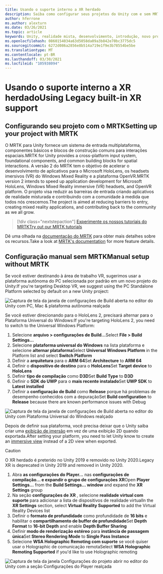 ```yaml
---
title: Usando o suporte interno a XR herdado
description: Saiba como configurar seus projetos do Unity com e sem MRTK usando o suporte interno a XR herdado.
author: hferrone
ms.author: alexturn
ms.date: 03/26/2021
ms.topic: article
keywords: Unity, realidade mista, desenvolvimento, introdução, novo projeto, realidade do Windows Mixed, UWP, XR, desempenho, herdado, mrtk
ms.openlocfilehash: 0860154034a63d5058da09a3b842e70bc3775dc5
ms.sourcegitcommit: 6272d086a2856e8b514a719e1f9e3b78554be5be
ms.translationtype: MT
ms.contentlocale: pt-BR
ms.lasthandoff: 03/30/2021
ms.locfileid: "105938094"
---
```

# <a name="using-legacy-built-in-xr-support"></a><span data-ttu-id="6dde9-104">Usando o suporte interno a XR herdado</span><span class="sxs-lookup"><span data-stu-id="6dde9-104">Using Legacy built-in XR support</span></span>

## <a name="setting-up-your-project-with-mrtk"></a><span data-ttu-id="6dde9-105">Configurando seu projeto com o MRTK</span><span class="sxs-lookup"><span data-stu-id="6dde9-105">Setting up your project with MRTK</span></span>

<span data-ttu-id="6dde9-106">O MRTK para Unity fornece um sistema de entrada multiplataforma, componentes básicos e blocos de construção comuns para interações espaciais.</span><span class="sxs-lookup"><span data-stu-id="6dde9-106">MRTK for Unity provides a cross-platform input system, foundational components, and common building blocks for spatial interactions.</span></span> <span data-ttu-id="6dde9-107">A versão 2 do MRTK tem o objetivo de acelerar o desenvolvimento de aplicativos para o Microsoft HoloLens, os headsets imersivos (VR) do Windows Mixed Reality e a plataforma OpenVR.</span><span class="sxs-lookup"><span data-stu-id="6dde9-107">MRTK version 2 intends to speed up application development for Microsoft HoloLens, Windows Mixed Reality immersive (VR) headsets, and OpenVR platform.</span></span> <span data-ttu-id="6dde9-108">O projeto visa reduzir as barreiras de entrada criando aplicativos de realidade misturada e contribuindo com a comunidade à medida que todos nós crescemos.</span><span class="sxs-lookup"><span data-stu-id="6dde9-108">The project is aimed at reducing barriers to entry, creating mixed reality applications, and contributing back to the community as we all grow.</span></span>

> [!div class="nextstepaction"]
> [<span data-ttu-id="6dde9-109">Experimente os nossos tutoriais do MRTK</span><span class="sxs-lookup"><span data-stu-id="6dde9-109">Try out our MRTK tutorials</span></span>](tutorials/mr-learning-base-01.md)

<span data-ttu-id="6dde9-110">Dê uma olhada na [documentação do MRTK](/windows/mixed-reality/mrtk-unity) para obter mais detalhes sobre os recursos.</span><span class="sxs-lookup"><span data-stu-id="6dde9-110">Take a look at [MRTK's documentation](/windows/mixed-reality/mrtk-unity) for more feature details.</span></span>

## <a name="manual-setup-without-mrtk"></a><span data-ttu-id="6dde9-111">Configuração manual sem MRTK</span><span class="sxs-lookup"><span data-stu-id="6dde9-111">Manual setup without MRTK</span></span>

<span data-ttu-id="6dde9-112">Se você estiver destinando à área de trabalho VR, sugerimos usar a plataforma autônoma do PC selecionada por padrão em um novo projeto do Unity:</span><span class="sxs-lookup"><span data-stu-id="6dde9-112">If you're targeting Desktop VR, we suggest using the PC Standalone Platform selected by default on a new Unity project:</span></span>

![Captura de tela da janela de configurações de Build aberta no editor do Unity com PC, Mac & plataforma autônoma realçada](images/wmr-config-img-3.png)

<span data-ttu-id="6dde9-114">Se você estiver direcionando para o HoloLens 2, precisará alternar para o Plataforma Universal do Windows:</span><span class="sxs-lookup"><span data-stu-id="6dde9-114">If you're targeting HoloLens 2, you need to switch to the Universal Windows Platform:</span></span>

1.  <span data-ttu-id="6dde9-115">Selecione **arquivo > configurações de Build...**</span><span class="sxs-lookup"><span data-stu-id="6dde9-115">Select **File > Build Settings...**</span></span>
2.  <span data-ttu-id="6dde9-116">Selecione **plataforma universal do Windows** na lista plataforma e selecione **alternar plataforma**</span><span class="sxs-lookup"><span data-stu-id="6dde9-116">Select **Universal Windows Platform** in the Platform list and select **Switch Platform**</span></span>
3.  <span data-ttu-id="6dde9-117">Definir a **arquitetura** para o **ARM 64**</span><span class="sxs-lookup"><span data-stu-id="6dde9-117">Set **Architecture** to **ARM 64**</span></span>
4.  <span data-ttu-id="6dde9-118">Definir o **dispositivo de destino** para o **HoloLens**</span><span class="sxs-lookup"><span data-stu-id="6dde9-118">Set **Target device** to **HoloLens**</span></span>
5.  <span data-ttu-id="6dde9-119">Definir **tipo de compilação** como **D3D**</span><span class="sxs-lookup"><span data-stu-id="6dde9-119">Set **Build Type** to **D3D**</span></span>
6.  <span data-ttu-id="6dde9-120">Definir o **SDK do UWP** para o **mais recente instalado**</span><span class="sxs-lookup"><span data-stu-id="6dde9-120">Set **UWP SDK** to **Latest installed**</span></span>
7.  <span data-ttu-id="6dde9-121">Definir a **configuração de Build** como **Release** porque há problemas de desempenho conhecidos com a depuração</span><span class="sxs-lookup"><span data-stu-id="6dde9-121">Set **Build configuration** to **Release** because there are known performance issues with Debug</span></span>

![Captura de tela da janela de configurações de Build aberta no editor do Unity com Plataforma Universal do Windows realçado](images/wmr-config-img-4.png)

<span data-ttu-id="6dde9-123">Depois de definir sua plataforma, você precisa deixar que o Unity saiba criar uma [exibição de imersão](../../design/app-views.md) em vez de uma exibição 2D quando exportada.</span><span class="sxs-lookup"><span data-stu-id="6dde9-123">After setting your platform, you need to let Unity know to create an [immersive view](../../design/app-views.md) instead of a 2D view when exported.</span></span>

> [!CAUTION]
> <span data-ttu-id="6dde9-124">O XR herdado é preterido no Unity 2019 e removido no Unity 2020.</span><span class="sxs-lookup"><span data-stu-id="6dde9-124">Legacy XR is deprecated in Unity 2019 and removed in Unity 2020.</span></span>

1. <span data-ttu-id="6dde9-125">Abra **as configurações do Player...** nas **configurações de compilação... e expandir o grupo de** **configurações XR**</span><span class="sxs-lookup"><span data-stu-id="6dde9-125">Open **Player Settings...** from the **Build Settings... window** and expand the **XR Settings** group</span></span>
2. <span data-ttu-id="6dde9-126">Na seção **configurações de XR** , selecione **realidade virtual com suporte** para adicionar a lista de dispositivos de realidade virtual</span><span class="sxs-lookup"><span data-stu-id="6dde9-126">In the **XR Settings** section, select **Virtual Reality Supported** to add the Virtual Reality Devices list</span></span>
3. <span data-ttu-id="6dde9-127">Definir o **formato de profundidade** como profundidade de **16 bits** e habilitar o **compartilhamento de buffer de profundidade**</span><span class="sxs-lookup"><span data-stu-id="6dde9-127">Set **Depth Format** to **16-bit Depth** and enable **Depth Buffer Sharing**</span></span>
4. <span data-ttu-id="6dde9-128">Definir **modo de renderização estéreo** para **instância de passagem única**</span><span class="sxs-lookup"><span data-stu-id="6dde9-128">Set **Stereo Rendering Mode** to **Single Pass Instance**</span></span>
5. <span data-ttu-id="6dde9-129">Selecione **WSA Holographic Remoting com suporte** se você quiser usar o Holographic de comunicação remota</span><span class="sxs-lookup"><span data-stu-id="6dde9-129">Select **WSA Holographic Remoting Supported** if you'd like to use Holographic remoting</span></span> 

![Captura de tela da janela Configurações do projeto abrir no editor do Unity com a seção Configurações do Player realçada](images/wmr-config-img-9.png)